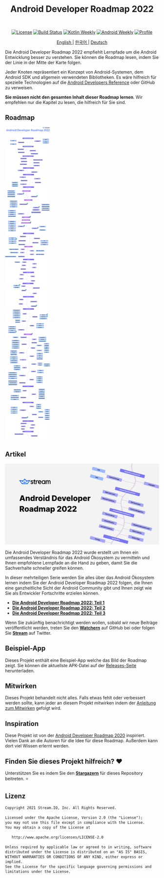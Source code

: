 <h1 align="center">Android Developer Roadmap 2022</h1></br>

<p align="center">
  <a href="https://opensource.org/licenses/Apache-2.0"><img alt="License" src="https://img.shields.io/badge/License-Apache%202.0-blue.svg"/></a>
  <a href="https://github.com/skydoves/android-developer-roadmap/actions/workflows/build.yml"><img alt="Build Status" src="https://github.com/skydoves/android-developer-roadmap/actions/workflows/build.yml/badge.svg"/></a>
  <a href="https://mailchi.mp/kotlinweekly/kotlin-weekly-279"><img alt="Kotlin Weekly" src="https://skydoves.github.io/badges/kotlin-weekly2.svg"/></a>
  <a href="https://androidweekly.net/issues/issue-495"><img alt="Android Weekly" src="https://skydoves.github.io/badges/android-weekly.svg"/></a>
  <a href="https://github.com/skydoves"><img alt="Profile" src="https://skydoves.github.io/badges/skydoves.svg"/></a>
</p>
<p align="center">
<a href="/README.md" target="_blank"> English </a> | <a href="/README_KR.md" target="_blank"> 한국어 </a> | <a href="/README_DE.md" target="_blank"> Deutsch </a>
</p>


Die Android Developer Roadmap 2022 empfiehlt Lernpfade um die Android Entwicklung besser zu verstehen. Sie können die Roadmap lesen, indem Sie der Linie in der Mitte der Karte folgen. <br>

Jeder Knoten repräsentiert ein Konzept von Android-Systemen, dem Android SDK und allgemein verwendeten Bibliotheken. Es wäre hilfreich für spezielle Technologien auf die [Android Developers Reference](https://developer.android.com/reference) oder GitHub zu verweisen. <br>

**Sie müssen nicht den gesamten Inhalt dieser Roadmap lernen**. Wir empfehlen nur die Kapitel zu lesen, die hilfreich für Sie sind.

## Roadmap

![Roadmap](/images/android_developer_roadmap.png)

## Artikel

<a href="https://getstream.io/blog/android-developer-roadmap/"><img src="images/article.png" /></a><br>

Die Android Developer Roadmap 2022 wurde erstellt um Ihnen ein umfassendes Verständnis für das Android Ökosystem zu vermitteln und Ihnen empfohlene Lernpfade an die Hand zu geben, damit Sie die Sachverhalte schneller greifen können.<br>

In dieser mehrteiligen Serie werden Sie alles über das Android Ökosystem lernen indem Sie der Android Developer Roadmap 2022 folgen, die Ihnen eine ganzheitliche Sicht der Android Community gibt und Ihnen zeigt wie Sie als Entwickler Fortschritte erzielen können.

- **[Die Android Developer Roadmap 2022: Teil 1](https://getstream.io/blog/android-developer-roadmap/)**
- **[Die Android Developer Roadmap 2022: Teil 2](https://getstream.io/blog/android-developer-roadmap-part-2/)**
- **[Die Android Developer Roadmap 2022: Teil 3](https://getstream.io/blog/android-developer-roadmap-part-3/)**

Wenn Sie zukünftig benachrichtigt werden wollen, sobald wir neue Beiträge veröffentlicht werden, treten Sie den **[Watchern](https://github.com/skydoves/android-developer-roadmap/watchers)** auf GitHub bei oder folgen Sie **[Stream](https://twitter.com/getstream_io)** auf Twitter.

## Beispiel-App

Dieses Projekt enthält eine Beispiel-App welche das Bild der Roadmap zeigt. Sie können die aktuellste APK-Datei auf der [Releases-Seite](https://github.com/skydoves/android-developer-roadmap/releases) herunterladen.

## Mitwirken

Dieses Projekt behandelt nicht alles. Falls etwas fehlt oder verbessert werden sollte, kann jeder an diesem Projekt mitwirken indem der [Anleitung zum Mitwirken](CONTRIBUTING.md) gefolgt wird.

## Inspiration

Diese Projekt ist von der [Android Developer Roadmap 2020](https://github.com/mobile-roadmap/android-developer-roadmap) inspiriert. Vielen Dank an die Autoren für die Idee für diese Roadmap. Außerdem kann dort viel Wissen erlernt werden.

## Finden Sie dieses Projekt hilfreich? :heart:

Unterstützen Sie es indem Sie den  __[Stargazern](https://github.com/skydoves/android-developer-roadmap/stargazers)__ für dieses Repository beitreten. :star:

## Lizenz
```
Copyright 2021 Stream.IO, Inc. All Rights Reserved.

Licensed under the Apache License, Version 2.0 (the "License");
you may not use this file except in compliance with the License.
You may obtain a copy of the License at

   http://www.apache.org/licenses/LICENSE-2.0

Unless required by applicable law or agreed to in writing, software
distributed under the License is distributed on an "AS IS" BASIS,
WITHOUT WARRANTIES OR CONDITIONS OF ANY KIND, either express or implied.
See the License for the specific language governing permissions and
limitations under the License.
```
